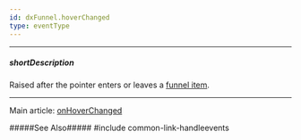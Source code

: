 ```yaml
---
id: dxFunnel.hoverChanged
type: eventType
---
```

---
##### shortDescription
Raised after the pointer enters or leaves a [funnel item](/concepts/05%20Widgets/Funnel/14%20Funnel%20Items/00%20Overview.md '/Documentation/Guide/Widgets/Funnel/Funnel_Items/Overview/').

---
Main article: [onHoverChanged](/api-reference/10%20UI%20Components/dxFunnel/1%20Configuration/onHoverChanged.md '/Documentation/ApiReference/UI_Components/dxFunnel/Configuration/#onHoverChanged')

#####See Also#####
#include common-link-handleevents